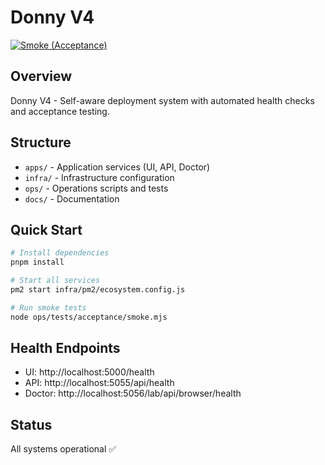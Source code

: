 # Donny V4

[![Smoke (Acceptance)](https://github.com/donny-ai-team/Donny-V4/actions/workflows/smoke.yml/badge.svg?branch=lab)](https://github.com/donny-ai-team/Donny-V4/actions/workflows/smoke.yml)

## Overview
Donny V4 - Self-aware deployment system with automated health checks and acceptance testing.

## Structure
- `apps/` - Application services (UI, API, Doctor)
- `infra/` - Infrastructure configuration
- `ops/` - Operations scripts and tests
- `docs/` - Documentation

## Quick Start
```bash
# Install dependencies
pnpm install

# Start all services
pm2 start infra/pm2/ecosystem.config.js

# Run smoke tests
node ops/tests/acceptance/smoke.mjs
```

## Health Endpoints
- UI: http://localhost:5000/health
- API: http://localhost:5055/api/health
- Doctor: http://localhost:5056/lab/api/browser/health
## Status
All systems operational ✅


